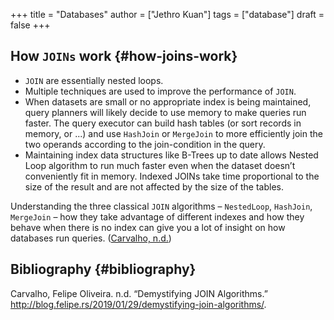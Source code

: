 +++
title = "Databases"
author = ["Jethro Kuan"]
tags = ["database"]
draft = false
+++

## How `JOINs` work {#how-joins-work}

- `JOIN` are essentially nested loops.
- Multiple techniques are used to improve the performance of `JOIN`.
- When datasets are small or no appropriate index is being maintained,
  query planners will likely decide to use memory to make queries run
  faster. The query executor can build hash tables (or sort records in
  memory, or ...) and use `HashJoin` or `MergeJoin` to more efficiently join
  the two operands according to the join-condition in the query.
- Maintaining index data structures like B-Trees up to date allows
  Nested Loop algorithm to run much faster even when the dataset
  doesn’t conveniently fit in memory. Indexed JOINs take time
  proportional to the size of the result and are not affected by the
  size of the tables.

Understanding the three classical `JOIN` algorithms – `NestedLoop`,
`HashJoin`, `MergeJoin` – how they take advantage of different indexes and
how they behave when there is no index can give you a lot of insight
on how databases run queries. ([Carvalho, n.d.](#org263a08d))

## Bibliography {#bibliography}

<a id="org263a08d"></a>Carvalho, Felipe Oliveira. n.d. “Demystifying JOIN Algorithms.” <http://blog.felipe.rs/2019/01/29/demystifying-join-algorithms/>.
